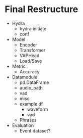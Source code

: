 # Final Restructure


* Hydra
    - hydra initiate
    - conf
* Model
    - Encoder
    - Transformer
    - VAPHead
    - Load/Save
* Metric
    - Accuracy
* Datamodule
    - pd.DataFrame
    - audio_path
    - vad
    - misc
    - example df
        - waveform
        - vad
    - Phrases
* Evaluation
    - Event dataset?
